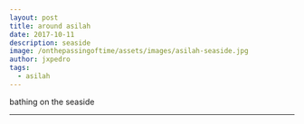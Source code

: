```yaml
---
layout: post
title: around asilah
date: 2017-10-11
description: seaside
image: /onthepassingoftime/assets/images/asilah-seaside.jpg
author: jxpedro
tags: 
  - asilah
---
```

<p >bathing on the seaside</p>

<p></p>

<hr/>

